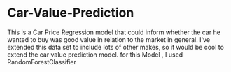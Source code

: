 # Car-Value-Prediction
This is a Car Price Regression model that could inform whether the car he wanted to buy was good value in relation to the market in general. I've extended this data set to include lots of other makes, so it would be cool to extend the car value prediction model.
for this Model , I used RandomForestClassifier 

